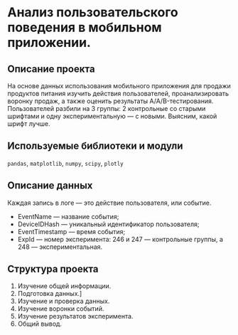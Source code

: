 

# Анализ пользовательского поведения в мобильном приложении.

## Описание проекта
На основе данных использования мобильного приложения для продажи продуктов питания изучить действия пользователей, проанализировать воронку продаж, 
а также оценить результаты A/A/B-тестирования. 
Пользователей разбили на 3 группы: 2 контрольные со старыми шрифтами и одну экспериментальную — с новыми. Выясним, какой шрифт лучше.

## Используемые библиотеки и модули
`pandas`, `matplotlib`, `numpy`, `scipy`, `plotly` 

## Описание данных
Каждая запись в логе — это действие пользователя, или событие.
- EventName — название события;
- DeviceIDHash — уникальный идентификатор пользователя;
- EventTimestamp — время события;
- ExpId — номер эксперимента: 246 и 247 — контрольные группы, а 248 — экспериментальная.

## Структура проекта
1. Изучение общей информации.
2. Подготовка данных.]
3. Изучение и проверка данных.
4. Изучение воронки событий.
5. Изучение результатов эксперимента.
6. Общий вывод.


